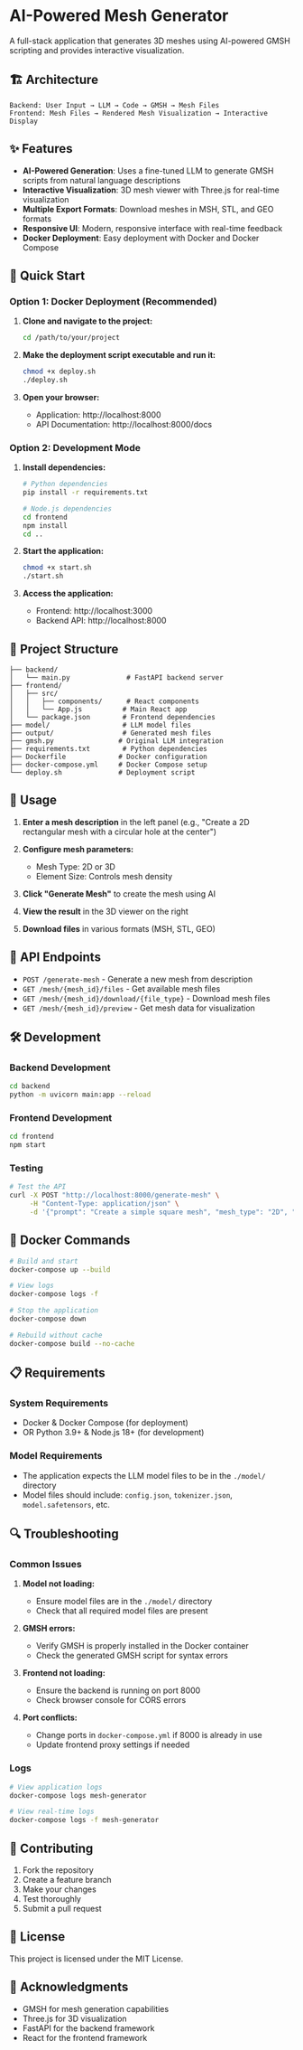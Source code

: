 # AI-Powered Mesh Generator

A full-stack application that generates 3D meshes using AI-powered GMSH scripting and provides interactive visualization.

## 🏗️ Architecture

```
Backend: User Input → LLM → Code → GMSH → Mesh Files
Frontend: Mesh Files → Rendered Mesh Visualization → Interactive Display
```

## ✨ Features

- **AI-Powered Generation**: Uses a fine-tuned LLM to generate GMSH scripts from natural language descriptions
- **Interactive Visualization**: 3D mesh viewer with Three.js for real-time visualization
- **Multiple Export Formats**: Download meshes in MSH, STL, and GEO formats
- **Responsive UI**: Modern, responsive interface with real-time feedback
- **Docker Deployment**: Easy deployment with Docker and Docker Compose

## 🚀 Quick Start

### Option 1: Docker Deployment (Recommended)

1. **Clone and navigate to the project:**
   ```bash
   cd /path/to/your/project
   ```

2. **Make the deployment script executable and run it:**
   ```bash
   chmod +x deploy.sh
   ./deploy.sh
   ```

3. **Open your browser:**
   - Application: http://localhost:8000
   - API Documentation: http://localhost:8000/docs

### Option 2: Development Mode

1. **Install dependencies:**
   ```bash
   # Python dependencies
   pip install -r requirements.txt
   
   # Node.js dependencies
   cd frontend
   npm install
   cd ..
   ```

2. **Start the application:**
   ```bash
   chmod +x start.sh
   ./start.sh
   ```

3. **Access the application:**
   - Frontend: http://localhost:3000
   - Backend API: http://localhost:8000

## 📁 Project Structure

```
├── backend/
│   └── main.py              # FastAPI backend server
├── frontend/
│   ├── src/
│   │   ├── components/      # React components
│   │   └── App.js          # Main React app
│   └── package.json        # Frontend dependencies
├── model/                  # LLM model files
├── output/                 # Generated mesh files
├── gmsh.py                # Original LLM integration
├── requirements.txt        # Python dependencies
├── Dockerfile             # Docker configuration
├── docker-compose.yml     # Docker Compose setup
└── deploy.sh              # Deployment script
```

## 🎯 Usage

1. **Enter a mesh description** in the left panel (e.g., "Create a 2D rectangular mesh with a circular hole at the center")

2. **Configure mesh parameters:**
   - Mesh Type: 2D or 3D
   - Element Size: Controls mesh density

3. **Click "Generate Mesh"** to create the mesh using AI

4. **View the result** in the 3D viewer on the right

5. **Download files** in various formats (MSH, STL, GEO)

## 🔧 API Endpoints

- `POST /generate-mesh` - Generate a new mesh from description
- `GET /mesh/{mesh_id}/files` - Get available mesh files
- `GET /mesh/{mesh_id}/download/{file_type}` - Download mesh files
- `GET /mesh/{mesh_id}/preview` - Get mesh data for visualization

## 🛠️ Development

### Backend Development
```bash
cd backend
python -m uvicorn main:app --reload
```

### Frontend Development
```bash
cd frontend
npm start
```

### Testing
```bash
# Test the API
curl -X POST "http://localhost:8000/generate-mesh" \
     -H "Content-Type: application/json" \
     -d '{"prompt": "Create a simple square mesh", "mesh_type": "2D", "element_size": 0.1}'
```

## 🐳 Docker Commands

```bash
# Build and start
docker-compose up --build

# View logs
docker-compose logs -f

# Stop the application
docker-compose down

# Rebuild without cache
docker-compose build --no-cache
```

## 📋 Requirements

### System Requirements
- Docker & Docker Compose (for deployment)
- OR Python 3.9+ & Node.js 18+ (for development)

### Model Requirements
- The application expects the LLM model files to be in the `./model/` directory
- Model files should include: `config.json`, `tokenizer.json`, `model.safetensors`, etc.

## 🔍 Troubleshooting

### Common Issues

1. **Model not loading:**
   - Ensure model files are in the `./model/` directory
   - Check that all required model files are present

2. **GMSH errors:**
   - Verify GMSH is properly installed in the Docker container
   - Check the generated GMSH script for syntax errors

3. **Frontend not loading:**
   - Ensure the backend is running on port 8000
   - Check browser console for CORS errors

4. **Port conflicts:**
   - Change ports in `docker-compose.yml` if 8000 is already in use
   - Update frontend proxy settings if needed

### Logs
```bash
# View application logs
docker-compose logs mesh-generator

# View real-time logs
docker-compose logs -f mesh-generator
```

## 🤝 Contributing

1. Fork the repository
2. Create a feature branch
3. Make your changes
4. Test thoroughly
5. Submit a pull request

## 📄 License

This project is licensed under the MIT License.

## 🙏 Acknowledgments

- GMSH for mesh generation capabilities
- Three.js for 3D visualization
- FastAPI for the backend framework
- React for the frontend framework

